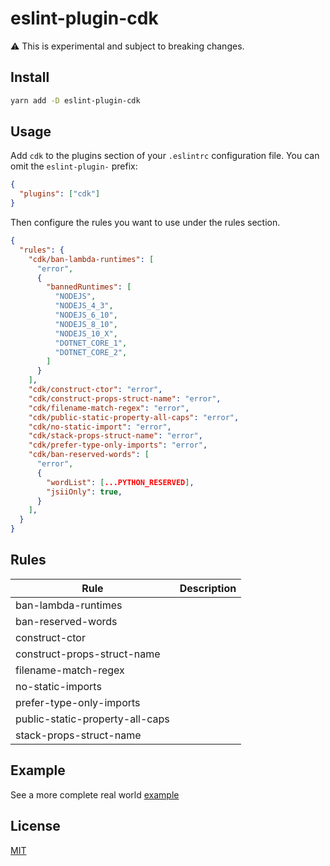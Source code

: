 # eslint-plugin-cdk

:warning: This is experimental and subject to breaking changes.

## Install

```sh
yarn add -D eslint-plugin-cdk
```

## Usage
Add `cdk` to the plugins section of your `.eslintrc` configuration file. You
can omit the `eslint-plugin-` prefix:

```json
{
  "plugins": ["cdk"]
}
```

Then configure the rules you want to use under the rules section.

```json
{
  "rules": {
    "cdk/ban-lambda-runtimes": [
      "error", 
      { 
        "bannedRuntimes": [
          "NODEJS",
          "NODEJS_4_3",
          "NODEJS_6_10",
          "NODEJS_8_10",
          "NODEJS_10_X",
          "DOTNET_CORE_1",
          "DOTNET_CORE_2",
        ]
      }
    ],
    "cdk/construct-ctor": "error",
    "cdk/construct-props-struct-name": "error",
    "cdk/filename-match-regex": "error",
    "cdk/public-static-property-all-caps": "error",
    "cdk/no-static-import": "error",
    "cdk/stack-props-struct-name": "error",
    "cdk/prefer-type-only-imports": "error",
    "cdk/ban-reserved-words": [
      "error", 
      {
        "wordList": [...PYTHON_RESERVED],
        "jsiiOnly": true,
      }
    ],
  }
}
```

## Rules
| Rule | Description |
| -----| ----------- |
| ban-lambda-runtimes | |
| ban-reserved-words ||
| construct-ctor ||
| construct-props-struct-name ||
| filename-match-regex ||
| no-static-imports ||
| prefer-type-only-imports ||
| public-static-property-all-caps ||
| stack-props-struct-name ||

## Example
See a more complete real world [example](https://github.com/hupe1980/cdkdx/tree/master/packages/eslint-config-cdk)

## License

[MIT](LICENSE)
